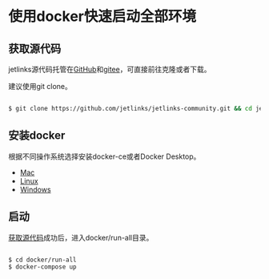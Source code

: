 # 使用docker快速启动全部环境

## 获取源代码
jetlinks源代码托管在[GitHub](https://github.com/jetlinks/jetlinks-community)和[gitee](https://gitee.com/jetlinks/jetlinks-community)，可直接前往克隆或者下载。  

建议使用git clone。  
```bash

$ git clone https://github.com/jetlinks/jetlinks-community.git && cd jetlinks-community

```

## 安装docker

根据不同操作系统选择安装docker-ce或者Docker Desktop。  
- [Mac](https://hub.docker.com/editions/community/docker-ce-desktop-mac)
- [Linux](https://hub.docker.com/search?q=&type=edition&offering=community&sort=updated_at&order=desc&operating_system=linux)
- [Windows](https://hub.docker.com/editions/community/docker-ce-desktop-windows)  

## 启动
[获取源代码](#获取源代码)成功后，进入docker/run-all目录。  
```bash

$ cd docker/run-all
$ docker-compose up

```